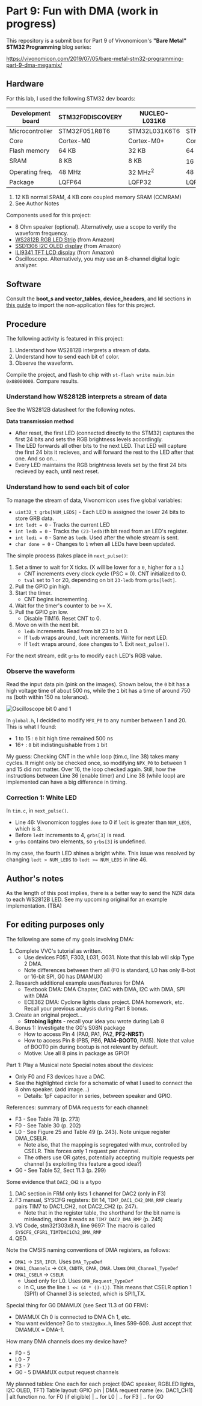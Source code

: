 # Part 9: Fun with DMA (work in progress)
This repository is a submit box for Part 9 of Vivonomicon's **"Bare Metal" STM32 Programming** blog series:

https://vivonomicon.com/2019/07/05/bare-metal-stm32-programming-part-9-dma-megamix/

## Hardware
For this lab, I used the following STM32 dev boards:

Development board | STM32F0DISCOVERY | NUCLEO-L031K6      | NUCLEO-F303K8     | STM32G0316-DISCO
------------------|------------------|--------------------|-------------------|-------------------
Microcontroller   | STM32F051R8T6    | STM32L031K6T6      | STM32F303K8T6     | STM32G031J6M6
Core              | Cortex-M0        | Cortex-M0+         | Cortex-M4         | Cortex-M0+
Flash memory      | 64 KB            | 32 KB              | 64 KB             | 32 KB
SRAM              | 8 KB             | 8 KB               | 16 KB<sup>1</sup> | 8 KB
Operating freq.   | 48 MHz           | 32 MHz<sup>2</sup> | 48 MHz            | 48 MHz
Package           | LQFP64           | LQFP32             | LQFP32            | S08N

1. 12 KB normal SRAM, 4 KB core coupled memory SRAM (CCMRAM)
2. See Author Notes

Components used for this project:
* 8 Ohm speaker (optional). Alternatively, use a scope to verify the waveform frequency.
* [WS2812B RGB LED Strip](https://www.amazon.com/gp/product/B07BKNS7DJ/ref=ppx_yo_dt_b_search_asin_title?ie=UTF8&th=1) (from Amazon)
* [SSD1306 I2C OLED display](https://www.amazon.com/gp/product/B072Q2X2LL/ref=ppx_yo_dt_b_search_asin_title?ie=UTF8&psc=1) (from Amazon)
* [ILI9341 TFT LCD display](https://www.amazon.com/gp/product/B073R7BH1B/ref=ppx_yo_dt_b_search_asin_title?ie=UTF8&psc=1) (from Amazon)
* Oscilloscope. Alternatively, you may use an 8-channel digital logic analyzer.

## Software
Consult the **boot_s and vector_tables**, **device_headers**, and **ld** sections in [this guide](../../import-files.md) to import the non-application files for this project.

## Procedure
The following activity is featured in this project:
1. Understand how WS2812B interprets a stream of data.
2. Understand how to send each bit of color.
3. Observe the waveform.

Compile the project, and flash to chip with `st-flash write main.bin 0x08000000`. Compare results.

### Understand how WS2812B interprets a stream of data
See the WS2812B datasheet for the following notes.

**Data transmission method**
* After reset, the first LED (connected directly to the STM32) captures the first 24 bits and sets the RGB brightness levels accordingly.
* The LED forwards all other bits to the next LED. That LED will capture the first 24 bits it recieves, and will forward the rest to the LED after that one. And so on...
* Every LED maintains the RGB brightness levels set by the first 24 bits recieved by each, until next reset.

### Understand how to send each bit of color
To manage the stream of data, Vivonomicon uses five global variables:
* `uint32_t grbs[NUM_LEDS]` - Each LED is assigned the lower 24 bits to store GRB data.
* `int ledt = 0` - Tracks the current LED
* `int ledb = 0` - Tracks the `(23-ledb)`th bit read from an LED's register.
* `int ledi = 0` - Same as `ledb`. Used after the whole stream is sent.
* `char done = 0` - Changes to `1` when all LEDs have been updated. 

The simple process (takes place in `next_pulse()`:
1. Set a timer to wait for X ticks. (X will be lower for a `0`, higher for a `1`.)
   * CNT increments every clock cycle (PSC = 0). CNT initialized to 0.
   * `tval` set to 1 or 20, depending on bit `23-ledb` from `grbs[ledt]`.
2. Pull the GPIO pin high.
3. Start the timer.
   * CNT begins incrementing.
4. Wait for the timer's counter to be >= X.
5. Pull the GPIO pin low.
   * Disable TIM16. Reset CNT to 0. 
6. Move on with the next bit.
   * `ledb` increments. Read from bit 23 to bit 0.
   * If `ledb` wraps around, `ledt` increments. Write for next LED.
   * If `ledt` wraps around, `done` changes to 1. Exit `next_pulse()`.

For the next stream, edit `grbs` to modify each LED's RGB value.

### Observe the waveform
Read the input data pin (pink on the images). Shown below, the `0` bit has a high voltage time of about 500 ns, while the `1` bit has a time of around 750 ns (both within 150 ns tolerance).

![Oscilloscope bit 0 and 1](1_0-and-1-bit.bmp)

In `global.h`, I decided to modify `MPX_P0` to any number between 1 and 20. This is what I found:
* 1 to 15 : `0` bit high time remained 500 ns
* 16+ : `0` bit indistinguishable from `1` bit

My guess: Checking CNT in the while loop (tim.c, line 38) takes many cycles. It might only be checked once, so modifying `NPX_P0` to between 1 and 15 did not matter. Over 16, the loop checked again. Still, how the instructions between Line 36 (enable timer) and Line 38 (while loop) are implemented can have a big difference in timing.

### Correction 1: White LED
In `tim.c`, in `next_pulse()`.
* Line 46: Vivonomicon toggles `done` to 0 if `ledt` is greater than `NUM_LEDS`, which is 3.
* Before `ledt` increments to 4, `grbs[3]` is read.
* `grbs` contains two elements, so `grbs[3]` is undefined.

In my case, the fourth LED shines a bright white. This issue was resolved by changing `ledt > NUM_LEDS` to `ledt >= NUM_LEDS` in line 46.

## Author's notes
As the length of this post implies, there is a better way to send the NZR data to each WS2812B LED. See my upcoming original for an example implementation. (TBA)


## For editing purposes only
The following are some of my goals involving DMA:
1. Complete VVC's tutorial as written.
   * Use devices F051, F303, L031, G031. Note that this lab will skip Type 2 DMA.
   * Note differences between them all (F0 is standard, L0 has only 8-bot or 16-bit SPI, G0 has DMAMUX)
2. Research additional example uses/features for DMA
   * Textbook DMA: DMA Chapter, DAC with DMA, I2C with DMA, SPI with DMA
   * ECE362 DMA: Cyclone lights class project. DMA homework, etc. Recall your previous analysis during Part 8 bonus.
3. Create an original project...
   * **Strobing lights** - recall your idea you wrote during Lab 8
4. Bonus 1: Investigate the G0's S08N package
   * How to access Pin 4 (PA0, PA1, PA2, **PF2-NRST**)
   * How to access Pin 8 (PB5, PB6, **PA14-BOOT0**, PA15). Note that value of BOOT0 pin during bootup is not relevant by default.
   * Motive: Use all 8 pins in package as GPIO!

Part 1: Play a Musical note
Special notes about the devices:
* Only F0 and F3 devices have a DAC.
* See the highlighted circle for a schematic of what I used to connect the 8 ohm speaker. (add image...)
  * Details: 1pF capacitor in series, between speaker and GPIO.

References: summary of DMA requests for each channel:
- F3 - See Table 78 (p. 273)
- F0 - See Table 30 (p. 202)
- L0 - See Figure 25 and Table 49 (p. 243). Note unique register DMA_CSELR.
  - Note also, that the mapping is segregated with mux, controlled by CSELR. This forces only 1 request per channel.
  - The others use OR gates, potentially accepting multiple requests per channel (is exploiting this feature a good idea?)
- G0 - See Table 52, Sect 11.3 (p. 299)

Some evidence that `DAC2_CH2` is a typo
1. DAC section in FRM only lists 1 channel for DAC2 (only in F3)
2. F3 manual, SYSCFG registers: Bit 14, `TIM7_DAC1_CH2_DMA_RMP` clearly pairs TIM7 to DAC1_CH2, not DAC2_CH2 (p. 247).
   * Note that in the register table, the shorthand for the bit name is misleading, since it reads as `TIM7_DAC2_DMA_RMP` (p. 245)
3. VS Code, stm32f303x8.h, line 9697: The macro is called `SYSCFG_CFGR1_TIM7DAC1Ch2_DMA_RMP`
4. QED.

Note the CMSIS naming conventions of DMA registers, as follows:
* `DMA1` -> `ISR`, `IFCR`. Uses `DMA_TypeDef`
* `DMA1_Channelx` -> `CCR`, `CNDTR`, `CPAR`, `CMAR`. Uses `DMA_Channel_TypeDef`
* `DMA1_CSELR` -> `CSELR`
  * Used only for L0. Uses `DMA_Request_TypeDef`
  * In C, use the line `1 << (4 * (3-1))`. This means that CSELR option 1 (SPI1) of Channel 3 is selected, which is SPI1_TX.

Special thing for G0 DMAMUX (see Sect 11.3 of G0 FRM):
* DMAMUX Ch 0 is connected to DMA Ch 1, etc.
* You want evidence? Go to `stm32g0xx.h`, lines 599-609. Just accept that DMAMUX = DMA-1.

How many DMA channels does my device have?
* F0 - 5
* L0 - 7
* F3 - 7
* G0 - 5 DMAMUX output request channels

My planned tables: One each for each project (DAC speaker, RGBLED lights, I2C OLED, TFT)
Table layout: GPIO pin | DMA request name (ex. DAC1_CH1) | alt function no. for F0 (if eligible) | .. for L0 | .. for F3 | .. for G0
